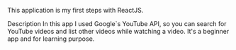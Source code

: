This application is my first steps with ReactJS.

Description
In this app I used Google`s YouTube API, so you can search for YouTube videos and list other videos while watching a video.
It's a beginner app and for learning purpose.
